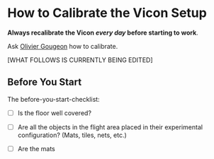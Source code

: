 # How to Calibrate the Vicon Setup

**Always recalibrate the Vicon **_**every day**_** before starting to work**.

Ask [Olivier Gougeon](mailto:olivier.gougeon@polymtl.ca) how to calibrate.

\[WHAT FOLLOWS IS CURRENTLY BEING EDITED\]

## Before You Start

The before-you-start-checklist:

* [ ] Is the floor well covered?
* [ ] Are all the objects in the flight area placed in their experimental configuration? \(Mats, tiles, nets, etc.\)
* [ ] Are the mats



